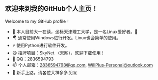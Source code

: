 
## 欢迎来到我的GitHub个人主页！
Welcome to my GitHub profile！

- 🔭 本人目前大一在读，坐标天津理工大学，是一名Linux爱好者。👋
- 🪂 通常使用Windows进行开发。Linux也会简单的使用。
- ⚡ 使用Python进行软件开发。
- 😄 招牌项目：SkyNet （天网），欢迎下载使用！
- 💬 QQ：2836594793             
- 📫 个人邮箱：2836594793@qq.com, WillPlus-Personal@outlook.com
- 🤔 新手上路，请各位大神多多关照
